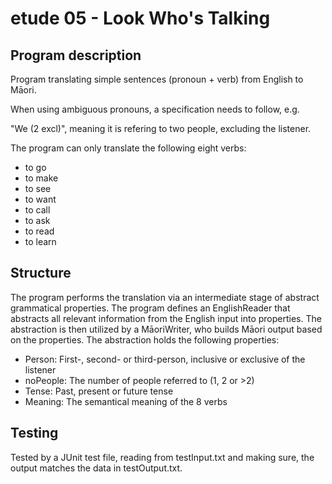# etude 05 - Look Who's Talking

## Program description

Program translating simple sentences (pronoun + verb) from English to Māori.

When using ambiguous pronouns, a specification needs to follow, e.g. 

"We (2 excl)", meaning it is refering to two people, excluding the listener.

The program can only translate the following eight verbs:
- to go
- to make
- to see
- to want
- to call
- to ask
- to read
- to learn

## Structure

The program performs the translation via an intermediate stage of abstract grammatical properties.
The program defines an EnglishReader that abstracts all relevant information from the English input into properties.
The abstraction is then utilized by a MāoriWriter, who builds Māori output based on the properties.
The abstraction holds the following properties:
- Person: First-, second- or third-person, inclusive or exclusive of the listener
- noPeople: The number of people referred to (1, 2 or >2)
- Tense: Past, present or future tense
- Meaning: The semantical meaning of the 8 verbs

## Testing

Tested by a JUnit test file, reading from testInput.txt and making sure, the output matches the data in testOutput.txt.